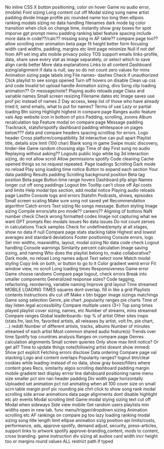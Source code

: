 No inline CSS
X button positioning, color on hover
Game no audio error, (mobile)
Font sizing
Long content cut off
Modal sizing
song name artist padding divide
Image profile pic rounded
name too long then ellipsis
ranking modals sizing
no data handling
filenames
dark mode bg color transition
when click on change time, instantly show gray boxes for spot
imporve gpt prompt
menu padding
ranking label feature spacing
include more data in code??/calc??
missing song in AF table?? compare page too??
allow scrolling over animation
beta page fit height better
form focusing width
card widths, padding, margins etc
limit page minimize
Null if not def from API
set img alts
mobile
privacy policy
TOS
support
emails
links-profile, data, share
save every stat as image separately, or select which to save
align cards better
More data explanations
Links to all content
Dashboard sizing/alignment
if data is null, say so
do not count zero values for mins
Animation sizing
page labels
img File names- dashes
Check if unauthorized
Click playlist to see songs opened
Turn off hovers on disable
Clean up css and code
Invalid txt upload handle
Animation sizing, divs
Song clip loading animation?? Or message/note?
Playing audio reloads page
Class and variable names
Small screen resizing
Filename dates etc
Image saves use prof pic instead of names
2 Day access, keep list of those who have already tried it, send emails, what to put for names?
Terms of use
Lazy or partial loading
Btn sizing
Highlight highest in compare page
Ranges audio feature vals
App website icon in bottom of pics
Padding, scrolling, zooms
Album recalculation top
Feature modal on compare page
Message padding
Tracknack, statsforspotify
dashboard padding
whitespace on pages below???
data and compare headers spacing
scrolltop for errors.
Logo header
Cross platform/compatibility
3d interactive can pull apart
Playlist title, details size limit (100 char)
Blank song in game
Swipe music discovery, tinder-like
Game random choosing algo
Time of day
First song no audio
Replaying without asking??
Logouts
public logo white bg
3d interaction sizing, do not allow scroll
Allow permissions spotify
Code cleaning
Cache opened things so no request repeated.
Page loadings
Scrolling
Dark mode no reload
Play song loading time notice
Button to expand each section
Your data padding
Results padding
Scrolling background position
Beta tag position Beta page
Button time range hovers
Dashboard pfp align
Names longer cut off 
song paddings
Logout btn
Tooltip can't close off
Api costs and limits
Help modal tips section, add modal notice
Playing audio reloads page
Lastfm
Console logs and errors
Statsfm
Podcasts, shows, episodes
Small screen scaling
Make sure song not saved yet
Recommendation algorithm
Catch errors
Text sizing
No songs message.
Button styling
Image sizing
Compile errors/alts
pro mode??
careers??
Aligning of buttons
NaN number check
Check wrong formatted codes
Image not capturing what we want
GPT prompts
Rec modals issues
No data issues
Do not count zeroes in calculations
Track samples
Check for undefined/empty at all stages, show no data if null
Compare page stats stacking table
Highest and lowest averages and standard deviations
Footer positioning
Console errors, logs
Set min widths, maxwidths, layout, modal sizing
No data code check
Logout handling
Console warnings
Similarity percent calculation
Image saving sizing, and naming
Who does the playlist belong to, make collaborative?
Dark mode, no reload
Long names adjust
Text select none
Match modal styling
Copy link on both, or button to go to it
Color gradient weird error
Fit window view, no scroll
Long loading times
Responsiveness
Game error
Game choose randoms
Compare page logout, check errors
Break into smaller components
Generalized response sizes?
Code tagging, refactoring, reordering, variable naming
Improve grid layout
Time streamed
MOBILE LOADING TIMES
squares dont overlap. fill in like a grid
Playlists contents
Instructions div cut off
Make x btn bigger
image sizings matchings
Game song selection
Genre, pie chart ,popularity ranges pie charts
Time of day listen
legal
accessibility
Compare multiple users (3+)
Top song times played
playlist cover sizing, names, etc
Number of streams, mins streamed
Compare ranges
Global leaderboards- top % of artist
Other sites inspo (stats.fm, last.fm, favorited artists, all releases by artist, volt.fm, pie chart, ...) reddit
Number of different artists, tracks, albums
Number of minutes streamed of each artist
Most common shared audio feature(s)
Trends over time
Spotify top countries analysis
Ranges on compare page
Genres calculation
alignments
Small screen quieries
Only show max limit notice? Or get all?
Time to update things note(following artist doesnt show immed)
Show pct explicit
Fetching errors disclose
Data ordering
Compare page val stacking
Logo and content overlaps
Popularity ranges?
logout btn/clear cookies
while loading-instead of no data, show gray boxes/fillers where content goes
Recs, similarity algos
scrolling
dashboard padding margin mobile
gradient text display errror line
dahsboard positioning
name menu size smaller
pct sim nan
header padding
Div width page horizontally 
Uploaded set animation
pct not animating when all 100
cover size on small scrn
table margin
prof pic rounding
pie chrt click to show
song rank modal scrolling
side arrow animations
data page alignments
dont disable highlight etc ptr events
Modal scrolling limit
Game modal stying sizing text cut off
Modal when sideways
Side view mobile
Get random users playlists
min widths
open in new tab. func
menu/trigger/dropdown sizing
Animation scrolling etc
AF rankings on compare pg too
lazy loading
ranking modal sizing
song title length limit ellipse
animation sizig position
api limits/costs,  performance, ads, approve spotify, demand adjust, security, press-articles, support
links to artwork
spotify approve-branding,content, mods to content, cross branding.
game instruction div sizing
all audios
card width incr height too or margins
round values ALL
restrict path if typed